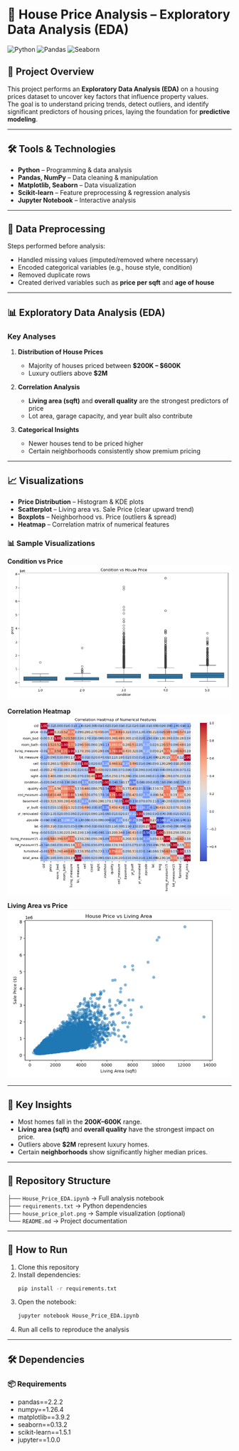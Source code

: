 # 🏡 House Price Analysis – Exploratory Data Analysis (EDA)

![Python](https://img.shields.io/badge/Python-3.10-blue) 
![Pandas](https://img.shields.io/badge/Pandas-2.2.2-yellow) 
![Seaborn](https://img.shields.io/badge/Seaborn-0.13.2-green) 


## 📌 Project Overview
This project performs an **Exploratory Data Analysis (EDA)** on a housing prices dataset to uncover key factors that influence property values.  
The goal is to understand pricing trends, detect outliers, and identify significant predictors of housing prices, laying the foundation for **predictive modeling**.  

---

## 🛠️ Tools & Technologies
- **Python** – Programming & data analysis  
- **Pandas, NumPy** – Data cleaning & manipulation  
- **Matplotlib, Seaborn** – Data visualization  
- **Scikit-learn** – Feature preprocessing & regression analysis  
- **Jupyter Notebook** – Interactive analysis  

---

## 🧹 Data Preprocessing
Steps performed before analysis:
- Handled missing values (imputed/removed where necessary)  
- Encoded categorical variables (e.g., house style, condition)  
- Removed duplicate rows  
- Created derived variables such as **price per sqft** and **age of house**  

---

## 📊 Exploratory Data Analysis (EDA)

### Key Analyses
1. **Distribution of House Prices**
   - Majority of houses priced between **$200K – $600K**  
   - Luxury outliers above **$2M**  

2. **Correlation Analysis**
   - **Living area (sqft)** and **overall quality** are the strongest predictors of price  
   - Lot area, garage capacity, and year built also contribute  

3. **Categorical Insights**
   - Newer houses tend to be priced higher  
   - Certain neighborhoods consistently show premium pricing  

---

## 📈 Visualizations
- **Price Distribution** – Histogram & KDE plots  
- **Scatterplot** – Living area vs. Sale Price (clear upward trend)  
- **Boxplots** – Neighborhood vs. Price (outliers & spread)  
- **Heatmap** – Correlation matrix of numerical features  


### 📊 Sample Visualizations

**Condition vs Price**
![Condition vs Price](condition_vs_price.png)

**Correlation Heatmap**
![Correlation Heatmap](correlation_heatmap.png)

**Living Area vs Price**
![House Price vs Living Area](House%20Price%20vs%20Living%20Area_Visualization.png)


---

## 🔑 Key Insights
- Most homes fall in the **$200K–$600K** range.  
- **Living area (sqft)** and **overall quality** have the strongest impact on price.  
- Outliers above **$2M** represent luxury homes.  
- Certain **neighborhoods** show significantly higher median prices.  

---

## 📂 Repository Structure
├── `House_Price_EDA.ipynb` → Full analysis notebook  
├── `requirements.txt` → Python dependencies  
├── `house_price_plot.png` → Sample visualization (optional)  
└── `README.md` → Project documentation  

---

## 🚀 How to Run
1. Clone this repository  
2. Install dependencies:  
   ```bash
   pip install -r requirements.txt
3. Open the notebook:
   ```bash
   jupyter notebook House_Price_EDA.ipynb
4. Run all cells to reproduce the analysis

---


## 🛠️ Dependencies
### 📦 Requirements
- pandas==2.2.2  
- numpy==1.26.4  
- matplotlib==3.9.2  
- seaborn==0.13.2  
- scikit-learn==1.5.1  
- jupyter==1.0.0  



